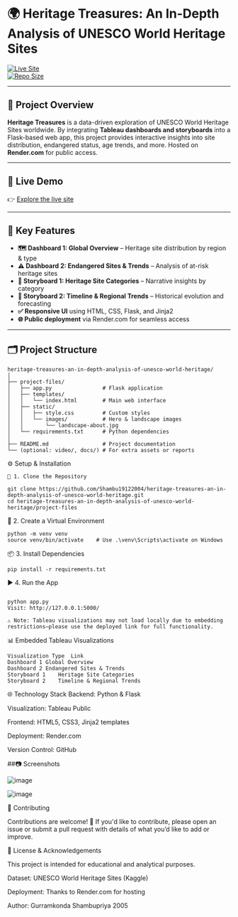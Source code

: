 # 🌍 Heritage Treasures: An In-Depth Analysis of UNESCO World Heritage Sites

[![Live Site](https://img.shields.io/badge/View%20Live-Render.com-blue)](https://heritage-treasures-an-in-depth-analysis-fyzx.onrender.com)  
[![Repo Size](https://img.shields.io/github/repo-size/Shambu19122004/heritage-treasures-an-in-depth-analysis-of-unesco-world-heritage)](https://github.com/Shambu19122004/heritage-treasures-an-in-depth-analysis-of-unesco-world-heritage)

---

## 📌 Project Overview

**Heritage Treasures** is a data-driven exploration of UNESCO World Heritage Sites worldwide. By integrating **Tableau dashboards and storyboards** into a Flask-based web app, this project provides interactive insights into site distribution, endangered status, age trends, and more. Hosted on **Render.com** for public access.

---

## 🚀 Live Demo

👉 [Explore the live site](https://heritage-treasures-an-in-depth-analysis-fyzx.onrender.com)

---

## 🎯 Key Features

- **🗺️ Dashboard 1: Global Overview** – Heritage site distribution by region & type  
- **⚠️ Dashboard 2: Endangered Sites & Trends** – Analysis of at-risk heritage sites  
- **📘 Storyboard 1: Heritage Site Categories** – Narrative insights by category  
- **📖 Storyboard 2: Timeline & Regional Trends** – Historical evolution and forecasting  
- **✅ Responsive UI** using HTML, CSS, Flask, and Jinja2  
- **🌐 Public deployment** via Render.com for seamless access

---

## 🗂 Project Structure

```text
heritage-treasures-an-in-depth-analysis-of-unesco-world-heritage/
│
├── project-files/
│   ├── app.py                # Flask application
│   ├── templates/
│   │   └── index.html        # Main web interface
│   ├── static/
│   │   ├── style.css         # Custom styles
│   │   └── images/           # Hero & landscape images
│   │       └── landscape-about.jpg
│   └── requirements.txt      # Python dependencies
│
├── README.md                 # Project documentation
└── (optional: video/, docs/) # For extra assets or reports
```
⚙️ Setup & Installation
```
🔧 1. Clone the Repository

git clone https://github.com/Shambu19122004/heritage-treasures-an-in-depth-analysis-of-unesco-world-heritage.git
cd heritage-treasures-an-in-depth-analysis-of-unesco-world-heritage/project-files
```
🧰 2. Create a Virtual Environment
```
python -m venv venv
source venv/bin/activate    # Use .\venv\Scripts\activate on Windows
```
📦 3. Install Dependencies
```
pip install -r requirements.txt
```
▶️ 4. Run the App
```

python app.py
Visit: http://127.0.0.1:5000/

⚠️ Note: Tableau visualizations may not load locally due to embedding restrictions—please use the deployed link for full functionality.
```
📊 Embedded Tableau Visualizations
```
Visualization Type	Link
Dashboard 1	Global Overview
Dashboard 2	Endangered Sites & Trends
Storyboard 1	Heritage Site Categories
Storyboard 2	Timeline & Regional Trends
```
🌐 Technology Stack
Backend: Python & Flask

Visualization: Tableau Public

Frontend: HTML5, CSS3, Jinja2 templates

Deployment: Render.com

Version Control: GitHub

##📷 Screenshots

![image](https://github.com/user-attachments/assets/d188bf6e-c315-4d56-b27c-55077315c97d)

![image](https://github.com/user-attachments/assets/ce7928a2-a55d-41e0-9d0c-5ed9dccdfd6d)



🤝 Contributing

Contributions are welcome! 🎉 If you'd like to contribute, please open an issue or submit a pull request with details of what you’d like to add or improve.

📄 License & Acknowledgements

This project is intended for educational and analytical purposes.

Dataset: UNESCO World Heritage Sites (Kaggle)

Deployment: Thanks to Render.com for hosting

Author: Gurramkonda Shambupriya 2005
